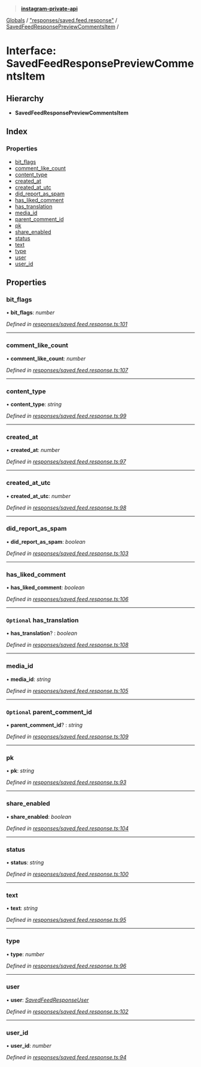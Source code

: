 > **[instagram-private-api](../README.md)**

[Globals](../globals.md) / ["responses/saved.feed.response"](../modules/_responses_saved_feed_response_.md) / [SavedFeedResponsePreviewCommentsItem](_responses_saved_feed_response_.savedfeedresponsepreviewcommentsitem.md) /

# Interface: SavedFeedResponsePreviewCommentsItem

## Hierarchy

* **SavedFeedResponsePreviewCommentsItem**

## Index

### Properties

* [bit_flags](_responses_saved_feed_response_.savedfeedresponsepreviewcommentsitem.md#bit_flags)
* [comment_like_count](_responses_saved_feed_response_.savedfeedresponsepreviewcommentsitem.md#comment_like_count)
* [content_type](_responses_saved_feed_response_.savedfeedresponsepreviewcommentsitem.md#content_type)
* [created_at](_responses_saved_feed_response_.savedfeedresponsepreviewcommentsitem.md#created_at)
* [created_at_utc](_responses_saved_feed_response_.savedfeedresponsepreviewcommentsitem.md#created_at_utc)
* [did_report_as_spam](_responses_saved_feed_response_.savedfeedresponsepreviewcommentsitem.md#did_report_as_spam)
* [has_liked_comment](_responses_saved_feed_response_.savedfeedresponsepreviewcommentsitem.md#has_liked_comment)
* [has_translation](_responses_saved_feed_response_.savedfeedresponsepreviewcommentsitem.md#optional-has_translation)
* [media_id](_responses_saved_feed_response_.savedfeedresponsepreviewcommentsitem.md#media_id)
* [parent_comment_id](_responses_saved_feed_response_.savedfeedresponsepreviewcommentsitem.md#optional-parent_comment_id)
* [pk](_responses_saved_feed_response_.savedfeedresponsepreviewcommentsitem.md#pk)
* [share_enabled](_responses_saved_feed_response_.savedfeedresponsepreviewcommentsitem.md#share_enabled)
* [status](_responses_saved_feed_response_.savedfeedresponsepreviewcommentsitem.md#status)
* [text](_responses_saved_feed_response_.savedfeedresponsepreviewcommentsitem.md#text)
* [type](_responses_saved_feed_response_.savedfeedresponsepreviewcommentsitem.md#type)
* [user](_responses_saved_feed_response_.savedfeedresponsepreviewcommentsitem.md#user)
* [user_id](_responses_saved_feed_response_.savedfeedresponsepreviewcommentsitem.md#user_id)

## Properties

###  bit_flags

• **bit_flags**: *number*

*Defined in [responses/saved.feed.response.ts:101](https://github.com/Nerixyz/instagram-private-api/blob/e5037ee/src/responses/saved.feed.response.ts#L101)*

___

###  comment_like_count

• **comment_like_count**: *number*

*Defined in [responses/saved.feed.response.ts:107](https://github.com/Nerixyz/instagram-private-api/blob/e5037ee/src/responses/saved.feed.response.ts#L107)*

___

###  content_type

• **content_type**: *string*

*Defined in [responses/saved.feed.response.ts:99](https://github.com/Nerixyz/instagram-private-api/blob/e5037ee/src/responses/saved.feed.response.ts#L99)*

___

###  created_at

• **created_at**: *number*

*Defined in [responses/saved.feed.response.ts:97](https://github.com/Nerixyz/instagram-private-api/blob/e5037ee/src/responses/saved.feed.response.ts#L97)*

___

###  created_at_utc

• **created_at_utc**: *number*

*Defined in [responses/saved.feed.response.ts:98](https://github.com/Nerixyz/instagram-private-api/blob/e5037ee/src/responses/saved.feed.response.ts#L98)*

___

###  did_report_as_spam

• **did_report_as_spam**: *boolean*

*Defined in [responses/saved.feed.response.ts:103](https://github.com/Nerixyz/instagram-private-api/blob/e5037ee/src/responses/saved.feed.response.ts#L103)*

___

###  has_liked_comment

• **has_liked_comment**: *boolean*

*Defined in [responses/saved.feed.response.ts:106](https://github.com/Nerixyz/instagram-private-api/blob/e5037ee/src/responses/saved.feed.response.ts#L106)*

___

### `Optional` has_translation

• **has_translation**? : *boolean*

*Defined in [responses/saved.feed.response.ts:108](https://github.com/Nerixyz/instagram-private-api/blob/e5037ee/src/responses/saved.feed.response.ts#L108)*

___

###  media_id

• **media_id**: *string*

*Defined in [responses/saved.feed.response.ts:105](https://github.com/Nerixyz/instagram-private-api/blob/e5037ee/src/responses/saved.feed.response.ts#L105)*

___

### `Optional` parent_comment_id

• **parent_comment_id**? : *string*

*Defined in [responses/saved.feed.response.ts:109](https://github.com/Nerixyz/instagram-private-api/blob/e5037ee/src/responses/saved.feed.response.ts#L109)*

___

###  pk

• **pk**: *string*

*Defined in [responses/saved.feed.response.ts:93](https://github.com/Nerixyz/instagram-private-api/blob/e5037ee/src/responses/saved.feed.response.ts#L93)*

___

###  share_enabled

• **share_enabled**: *boolean*

*Defined in [responses/saved.feed.response.ts:104](https://github.com/Nerixyz/instagram-private-api/blob/e5037ee/src/responses/saved.feed.response.ts#L104)*

___

###  status

• **status**: *string*

*Defined in [responses/saved.feed.response.ts:100](https://github.com/Nerixyz/instagram-private-api/blob/e5037ee/src/responses/saved.feed.response.ts#L100)*

___

###  text

• **text**: *string*

*Defined in [responses/saved.feed.response.ts:95](https://github.com/Nerixyz/instagram-private-api/blob/e5037ee/src/responses/saved.feed.response.ts#L95)*

___

###  type

• **type**: *number*

*Defined in [responses/saved.feed.response.ts:96](https://github.com/Nerixyz/instagram-private-api/blob/e5037ee/src/responses/saved.feed.response.ts#L96)*

___

###  user

• **user**: *[SavedFeedResponseUser](_responses_saved_feed_response_.savedfeedresponseuser.md)*

*Defined in [responses/saved.feed.response.ts:102](https://github.com/Nerixyz/instagram-private-api/blob/e5037ee/src/responses/saved.feed.response.ts#L102)*

___

###  user_id

• **user_id**: *number*

*Defined in [responses/saved.feed.response.ts:94](https://github.com/Nerixyz/instagram-private-api/blob/e5037ee/src/responses/saved.feed.response.ts#L94)*